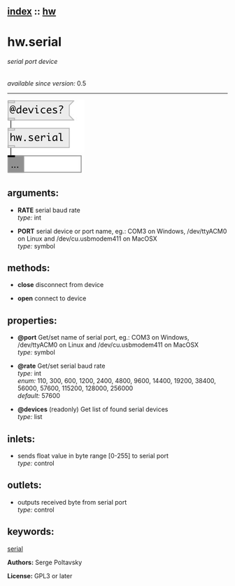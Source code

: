 [index](index.html) :: [hw](category_hw.html)
---

# hw.serial

###### serial port device

*available since version:* 0.5

---




[![example](../examples/img/hw.serial.jpg)](../examples/pd/hw.serial.pd)



## arguments:

* **RATE**
serial baud rate<br>
_type:_ int<br>

* **PORT**
serial device or port name, eg.: COM3 on Windows, /dev/ttyACM0 on Linux and
/dev/cu.usbmodem411 on MacOSX<br>
_type:_ symbol<br>



## methods:

* **close**
disconnect from device<br>

* **open**
connect to device<br>




## properties:

* **@port** 
Get/set name of serial port, eg.: COM3 on Windows, /dev/ttyACM0 on Linux and
/dev/cu.usbmodem411 on MacOSX<br>
_type:_ symbol<br>

* **@rate** 
Get/set serial baud rate<br>
_type:_ int<br>
_enum:_ 110, 300, 600, 1200, 2400, 4800, 9600, 14400, 19200, 38400, 56000, 57600, 115200, 128000, 256000<br>
_default:_ 57600<br>

* **@devices** (readonly)
Get list of found serial devices<br>
_type:_ list<br>



## inlets:

* sends float value in byte range [0-255] to serial port<br>
_type:_ control



## outlets:

* outputs received byte from serial port<br>
_type:_ control



## keywords:

[serial](keywords/serial.html)






**Authors:** Serge Poltavsky




**License:** GPL3 or later





